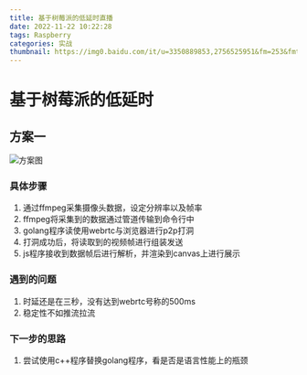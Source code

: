 ```yaml
---
title: 基于树莓派的低延时直播
date: 2022-11-22 10:22:28
tags: Raspberry
categories: 实战
thumbnail: https://img0.baidu.com/it/u=3350889853,2756525951&fm=253&fmt=auto&app=138&f=JPEG?w=900&h=450
---
```

# 基于树莓派的低延时
## 方案一
![方案图](https://tvax2.sinaimg.cn/large/9f8a45fbgy1h8dp9zn33oj20ms0d7gm5.jpg)
### 具体步骤
1. 通过ffmpeg采集摄像头数据，设定分辨率以及帧率
1. ffmpeg将采集到的数据通过管道传输到命令行中
1. golang程序读使用webrtc与浏览器进行p2p打洞
1. 打洞成功后，将读取到的视频帧进行组装发送
1. js程序接收到数据帧后进行解析，并渲染到canvas上进行展示
### 遇到的问题
1. 时延还是在三秒，没有达到webrtc号称的500ms
1. 稳定性不如推流拉流
### 下一步的思路
1. 尝试使用c++程序替换golang程序，看是否是语言性能上的瓶颈